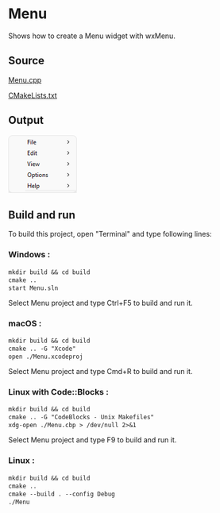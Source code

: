 # Menu

Shows how to create a Menu widget with wxMenu.

## Source

[Menu.cpp](Menu.cpp)

[CMakeLists.txt](CMakeLists.txt)

## Output

![output](../../../docs/Pictures/Menu.png)

## Build and run

To build this project, open "Terminal" and type following lines:

### Windows :

``` shell
mkdir build && cd build
cmake .. 
start Menu.sln
```

Select Menu project and type Ctrl+F5 to build and run it.

### macOS :

``` shell
mkdir build && cd build
cmake .. -G "Xcode"
open ./Menu.xcodeproj
```

Select Menu project and type Cmd+R to build and run it.

### Linux with Code::Blocks :

``` shell
mkdir build && cd build
cmake .. -G "CodeBlocks - Unix Makefiles"
xdg-open ./Menu.cbp > /dev/null 2>&1
```

Select Menu project and type F9 to build and run it.

### Linux :

``` shell
mkdir build && cd build
cmake .. 
cmake --build . --config Debug
./Menu
```
